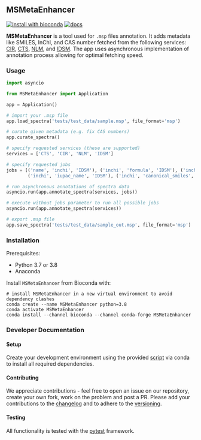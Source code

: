 ## MSMetaEnhancer

[![install with bioconda](https://img.shields.io/badge/install%20with-bioconda-brightgreen.svg?style=flat)](http://bioconda.github.io/recipes/msmetaenhancer/README.html)
[![docs](https://readthedocs.org/projects/msmetaenhancer/badge/?version=latest)](https://msmetaenhancer.readthedocs.io/en/latest/)

**MSMetaEnhancer** is a tool used for `.msp` files annotation.
It adds metadata like SMILES, InChI, and CAS number fetched from the following services: [CIR](https://cactus.nci.nih.gov/chemical/structure_documentation), [CTS](https://cts.fiehnlab.ucdavis.edu/), [NLM](https://chem.nlm.nih.gov), and [IDSM](https://idsm.elixir-czech.cz/).
The app uses asynchronous implementation of annotation process allowing for optimal fetching speed.

### Usage

```python
import asyncio

from MSMetaEnhancer import Application

app = Application()

# import your .msp file
app.load_spectra('tests/test_data/sample.msp', file_format='msp')

# curate given metadata (e.g. fix CAS numbers)
app.curate_spectra()

# specify requested services (these are supported)
services = ['CTS', 'CIR', 'NLM', 'IDSM']

# specify requested jobs
jobs = [('name', 'inchi', 'IDSM'), ('inchi', 'formula', 'IDSM'), ('inchi', 'inchikey', 'IDSM'),
        ('inchi', 'iupac_name', 'IDSM'), ('inchi', 'canonical_smiles', 'IDSM')]

# run asynchronous annotations of spectra data
asyncio.run(app.annotate_spectra(services, jobs))

# execute without jobs parameter to run all possible jobs
asyncio.run(app.annotate_spectra(services))

# export .msp file 
app.save_spectra('tests/test_data/sample_out.msp', file_format='msp')
```

### Installation

Prerequisites:

- Python 3.7 or 3.8
- Anaconda

Install `MSMetaEnhancer` from Bioconda with:

```
# install MSMetaEnhancer in a new virtual environment to avoid dependency clashes
conda create --name MSMetaEnhancer python=3.8
conda activate MSMetaEnhancer
conda install --channel bioconda --channel conda-forge MSMetaEnhancer
```

### Developer Documentation

#### Setup

Create your development environment using the provided [script](conda/environment-dev.yml) via conda to install all required dependencies.

#### Contributing

We appreciate contributions - feel free to open an issue on our repository, create your own fork, work on the problem and post a PR. 
Please add your contributions to the [changelog](CHANGELOG.md) and to adhere to the [versioning](https://semver.org/spec/v2.0.0.html).

#### Testing

All functionality is tested with the [pytest](https://docs.pytest.org/en/6.2.x/contents.html) framework.
